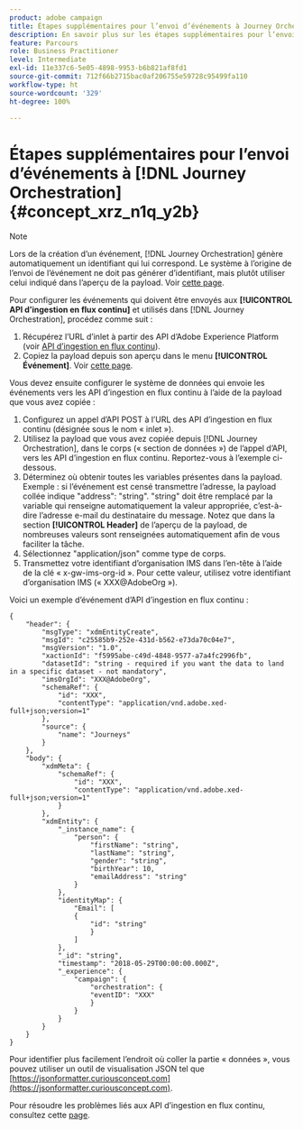 ```yaml
---
product: adobe campaign
title: Étapes supplémentaires pour l’envoi d’événements à Journey Orchestration
description: En savoir plus sur les étapes supplémentaires pour l’envoi d’événements à Journey Orchestration
feature: Parcours
role: Business Practitioner
level: Intermediate
exl-id: 11e337c6-5e05-4898-9953-b6b821af8fd1
source-git-commit: 712f66b2715bac0af206755e59728c95499fa110
workflow-type: ht
source-wordcount: '329'
ht-degree: 100%

---
```


# Étapes supplémentaires pour l’envoi d’événements à [!DNL Journey Orchestration] {#concept_xrz_n1q_y2b}

>[!NOTE]
>
>Lors de la création d’un événement, [!DNL Journey Orchestration] génère automatiquement un identifiant qui lui correspond. Le système à l’origine de l’envoi de l’événement ne doit pas générer d’identifiant, mais plutôt utiliser celui indiqué dans l’aperçu de la payload. Voir [cette page](../event/previewing-the-payload.md).

Pour configurer les événements qui doivent être envoyés aux **[!UICONTROL API d’ingestion en flux continu]** et utilisés dans [!DNL Journey Orchestration], procédez comme suit :

1. Récupérez l’URL d’inlet à partir des API d’Adobe Experience Platform (voir [API d’ingestion en flux continu](https://docs.adobe.com/content/help/fr-FR/experience-platform/ingestion/streaming/overview.html)).
1. Copiez la payload depuis son aperçu dans le menu **[!UICONTROL Événement]**. Voir [cette page](../event/defining-the-payload-fields.md).

Vous devez ensuite configurer le système de données qui envoie les événements vers les API d’ingestion en flux continu à l’aide de la payload que vous avez copiée :

1. Configurez un appel d’API POST à l’URL des API d’ingestion en flux continu (désignée sous le nom « inlet »).
1. Utilisez la payload que vous avez copiée depuis [!DNL Journey Orchestration], dans le corps (« section de données ») de l’appel d’API, vers les API d’ingestion en flux continu. Reportez-vous à l’exemple ci-dessous.
1. Déterminez où obtenir toutes les variables présentes dans la payload. Exemple : si l’événement est censé transmettre l’adresse, la payload collée indique &quot;address&quot;: &quot;string&quot;. &quot;string&quot; doit être remplacé par la variable qui renseigne automatiquement la valeur appropriée, c’est-à-dire l’adresse e-mail du destinataire du message. Notez que dans la section **[!UICONTROL Header]** de l’aperçu de la payload, de nombreuses valeurs sont renseignées automatiquement afin de vous faciliter la tâche.
1. Sélectionnez &quot;application/json&quot; comme type de corps.
1. Transmettez votre identifiant d’organisation IMS dans l’en-tête à l’aide de la clé « x-gw-ims-org-id ». Pour cette valeur, utilisez votre identifiant d’organisation IMS (« XXX@AdobeOrg »).

Voici un exemple d’événement d’API d’ingestion en flux continu :

```
{
    "header": {
        "msgType": "xdmEntityCreate",
        "msgId": "c25585b9-252e-431d-b562-e73da70c04e7",
        "msgVersion": "1.0",
        "xactionId": "f5995abe-c49d-4848-9577-a7a4fc2996fb",
        "datasetId": "string - required if you want the data to land in a specific dataset - not mandatory",
        "imsOrgId": "XXX@AdobeOrg",
        "schemaRef": {
            "id": "XXX",
            "contentType": "application/vnd.adobe.xed-full+json;version=1"
        },
        "source": {
            "name": "Journeys"
        }
    },
    "body": {
        "xdmMeta": {
            "schemaRef": {
                "id": "XXX",
                "contentType": "application/vnd.adobe.xed-full+json;version=1"
            }
        },
        "xdmEntity": {
            "_instance_name": {
                "person": {
                    "firstName": "string",
                    "lastName": "string",
                    "gender": "string",
                    "birthYear": 10,
                    "emailAddress": "string"
                }
            },
            "identityMap": {
                "Email": [
                {
                    "id": "string"
                    }
                ]
            },
            "_id": "string",
            "timestamp": "2018-05-29T00:00:00.000Z",
            "_experience": {
                "campaign": {
                    "orchestration": {
                    "eventID": "XXX"
                    }
                }
            }
        }
    }
}
```

Pour identifier plus facilement l’endroit où coller la partie « données », vous pouvez utiliser un outil de visualisation JSON tel que [https://jsonformatter.curiousconcept.com](https://jsonformatter.curiousconcept.com).

Pour résoudre les problèmes liés aux API d’ingestion en flux continu, consultez cette [page](https://docs.adobe.com/content/help/fr-FR/experience-platform/ingestion/streaming/troubleshooting.html).
